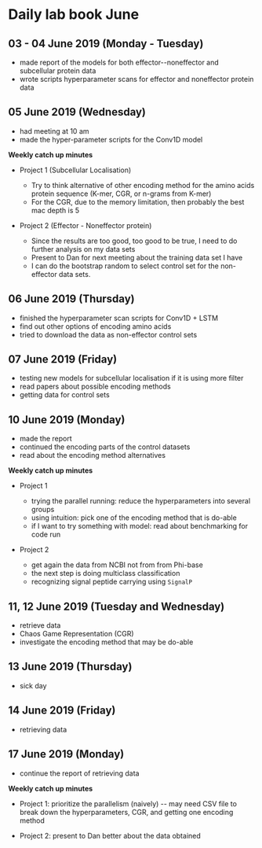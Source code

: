 Daily lab book June
====================


03 - 04 June 2019 (Monday - Tuesday)
------------------------------------

- made report of the models for both effector--noneffector and subcellular protein data
- wrote scripts hyperparameter scans for effector and noneffector protein data


05 June 2019 (Wednesday)
-------------------------

- had meeting at 10 am
- made the hyper-parameter scripts for the Conv1D model 

**Weekly catch up minutes**

- Project 1 (Subcellular Localisation)

    - Try to think alternative of other encoding method for the amino acids protein sequence (K-mer, CGR, or n-grams from K-mer)
    - For the CGR, due to the memory limitation, then probably the best mac depth is 5
    
- Project 2 (Effector - Noneffector protein)

    - Since the results are too good, too good to be true, I need to do further analysis on my data sets
    - Present to Dan for next meeting about the training data set I have
    - I can do the bootstrap random to select control set for the non-effector data sets. 

06 June 2019 (Thursday)
------------------------

- finished the hyperparameter scan scripts for Conv1D + LSTM
- find out other options of encoding amino acids
- tried to download the data as non-effector control sets

07 June 2019 (Friday)
------------------------

- testing new models for subcellular localisation if it is using more filter
- read papers about possible encoding methods
- getting data for control sets

10 June 2019 (Monday)
----------------------

- made the report
- continued the encoding parts of the control datasets
- read about the encoding method alternatives

**Weekly catch up minutes**

- Project 1

    - trying the parallel running: reduce the hyperparameters into several groups
    - using intuition: pick one of the encoding method that is do-able
    - if I want to try something with model: read about benchmarking for code run
    
- Project 2

    - get again the data from NCBI not from from Phi-base
    - the next step is doing multiclass classification
    - recognizing signal peptide carrying using `SignalP`
    
11, 12 June 2019 (Tuesday and Wednesday)
-----------------------

- retrieve data 
- Chaos Game Representation (CGR)
- investigate the encoding method that may be do-able

13 June 2019 (Thursday)
-----------------------

- sick day

14 June 2019 (Friday)
----------------------

- retrieving data

17 June 2019 (Monday)
----------------------

- continue the report of retrieving data

**Weekly catch up minutes**

- Project 1: prioritize the parallelism (naively) -- may need CSV file to break down the hyperparameters, CGR, and getting one encoding method 

- Project 2: present to Dan better about the data obtained


